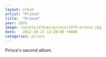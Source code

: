 ```yaml
---
layout: album
artist: "Prince"
title:  "Prince"
year: 1979
image: /assets/albums/prince/1979-prince.jpg
date:   2022-10-23 12:29:00 +0800
categories: prince
---
```

Prince's second album.